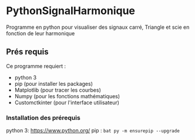 # PythonSignalHarmonique
Programme en python pour visualiser des signaux carré, Triangle et scie en fonction de leur harmonique
## Prés requis
 Ce programme requiert :
 - python 3
 - pip (pour installer les packages)
 - Matplotlib (pour tracer les courbes)
 - Numpy (pour les fonctions mathématiques)
 - Customctkinter (pour l'interface utilisateur)
### Installation des prérequis
python 3: https://www.python.org/
pip :
``bat
py -m ensurepip --upgrade
``
